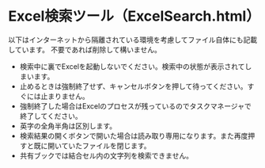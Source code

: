 # Excel検索ツール（ExcelSearch.html）

以下はインターネットから隔離されている環境を考慮してファイル自体にも記載しています。
不要であれば削除して構いません。

* 検索中に裏でExcelを起動しないでください。検索中の状態が表示されてしまいます。
* 止めるときは強制終了せず、キャンセルボタンを押して待ってください。すぐには止まりません。
* 強制終了した場合はExcelのプロセスが残っているのでタスクマネージャで終了してください。
* 英字の全角半角は区別します。
* 検索結果の開くボタンで開いた場合は読み取り専用になります。また再度押すと既に開いていたファイルを閉じます。
* 共有ブックでは結合セル内の文字列を検索できません。
